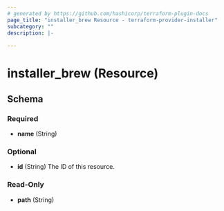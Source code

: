 ```yaml
---
# generated by https://github.com/hashicorp/terraform-plugin-docs
page_title: "installer_brew Resource - terraform-provider-installer"
subcategory: ""
description: |-
  
---
```


# installer_brew (Resource)





<!-- schema generated by tfplugindocs -->
## Schema

### Required

- **name** (String)

### Optional

- **id** (String) The ID of this resource.

### Read-Only

- **path** (String)



